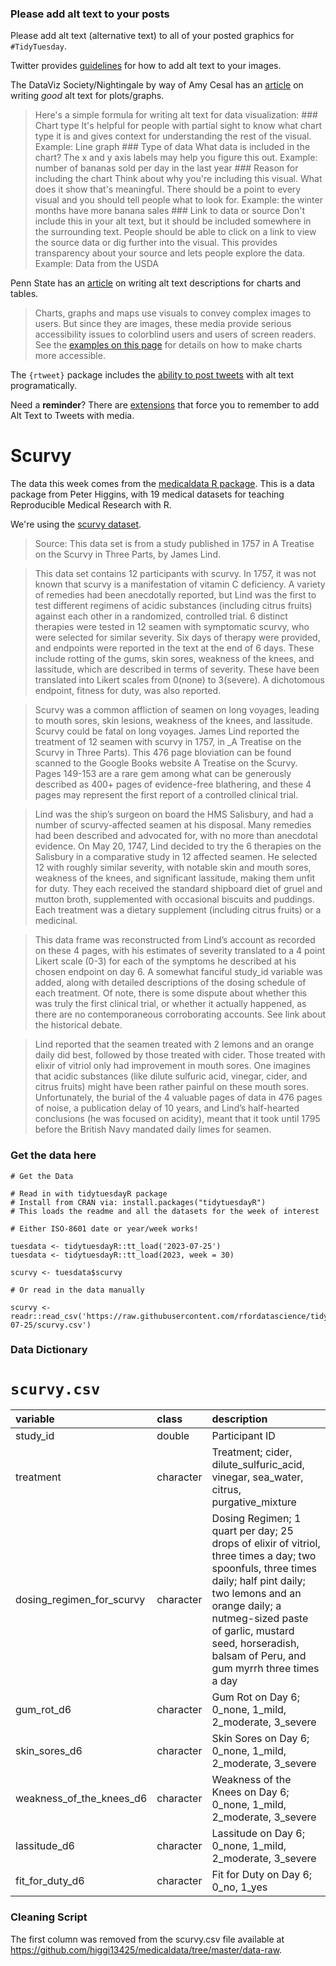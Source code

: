 ### Please add alt text to your posts

Please add alt text (alternative text) to all of your posted graphics
for `#TidyTuesday`.

Twitter provides
[guidelines](https://help.twitter.com/en/using-twitter/picture-descriptions)
for how to add alt text to your images.

The DataViz Society/Nightingale by way of Amy Cesal has an
[article](https://medium.com/nightingale/writing-alt-text-for-data-visualization-2a218ef43f81)
on writing *good* alt text for plots/graphs.

> Here's a simple formula for writing alt text for data visualization:
> \### Chart type It's helpful for people with partial sight to know
> what chart type it is and gives context for understanding the rest of
> the visual. Example: Line graph \### Type of data What data is
> included in the chart? The x and y axis labels may help you figure
> this out. Example: number of bananas sold per day in the last year
> \### Reason for including the chart Think about why you're including
> this visual. What does it show that's meaningful. There should be a
> point to every visual and you should tell people what to look for.
> Example: the winter months have more banana sales \### Link to data or
> source Don't include this in your alt text, but it should be included
> somewhere in the surrounding text. People should be able to click on a
> link to view the source data or dig further into the visual. This
> provides transparency about your source and lets people explore the
> data. Example: Data from the USDA

Penn State has an
[article](https://accessibility.psu.edu/images/charts/) on writing alt
text descriptions for charts and tables.

> Charts, graphs and maps use visuals to convey complex images to users.
> But since they are images, these media provide serious accessibility
> issues to colorblind users and users of screen readers. See the
> [examples on this page](https://accessibility.psu.edu/images/charts/)
> for details on how to make charts more accessible.

The `{rtweet}` package includes the [ability to post
tweets](https://docs.ropensci.org/rtweet/reference/post_tweet.html) with
alt text programatically.

Need a **reminder**? There are
[extensions](https://chrome.google.com/webstore/detail/twitter-required-alt-text/fpjlpckbikddocimpfcgaldjghimjiik/related)
that force you to remember to add Alt Text to Tweets with media.

# Scurvy 

The data this week comes from the [medicaldata R package](https://higgi13425.github.io/medicaldata/). This is a data package from Peter Higgins, with 19 medical datasets for teaching Reproducible Medical Research with R.

We're using the [scurvy dataset](https://htmlpreview.github.io/?https://github.com/higgi13425/medicaldata/blob/master/man/description_docs/scurvy_desc.html). 

> Source: This data set is from a study published in 1757 in A Treatise on the Scurvy in Three Parts, by James Lind.

> This data set contains 12 participants with scurvy. In 1757, it was not known that scurvy is a manifestation of vitamin C deficiency. A variety of remedies had been anecdotally reported, but Lind was the first to test different regimens of acidic substances (including citrus fruits) against each other in a randomized, controlled trial. 6 distinct therapies were tested in 12 seamen with symptomatic scurvy, who were selected for similar severity. Six days of therapy were provided, and endpoints were reported in the text at the end of 6 days. These include rotting of the gums, skin sores, weakness of the knees, and lassitude, which are described in terms of severity. These have been translated into Likert scales from 0(none) to 3(severe). A dichotomous endpoint, fitness for duty, was also reported.

> Scurvy was a common affliction of seamen on long voyages, leading to mouth sores, skin lesions, weakness of the knees, and lassitude. Scurvy could be fatal on long voyages. James Lind reported the treatment of 12 seamen with scurvy in 1757, in _A Treatise on the Scurvy in Three Parts). This 476 page bloviation can be found scanned to the Google Books website A Treatise on the Scurvy. Pages 149-153 are a rare gem among what can be generously described as 400+ pages of evidence-free blathering, and these 4 pages may represent the first report of a controlled clinical trial.

> Lind was the ship’s surgeon on board the HMS Salisbury, and had a number of scurvy-affected seamen at his disposal. Many remedies had been described and advocated for, with no more than anecdotal evidence. On May 20, 1747, Lind decided to try the 6 therapies on the Salisbury in a comparative study in 12 affected seamen. He selected 12 with roughly similar severity, with notable skin and mouth sores, weakness of the knees, and significant lassitude, making them unfit for duty. They each received the standard shipboard diet of gruel and mutton broth, supplemented with occasional biscuits and puddings. Each treatment was a dietary supplement (including citrus fruits) or a medicinal.

> This data frame was reconstructed from Lind’s account as recorded on these 4 pages, with his estimates of severity translated to a 4 point Likert scale (0-3) for each of the symptoms he described at his chosen endpoint on day 6. A somewhat fanciful study_id variable was added, along with detailed descriptions of the dosing schedule of each treatment. Of note, there is some dispute about whether this was truly the first clinical trial, or whether it actually happened, as there are no contemporaneous corroborating accounts. See link about the historical debate.

> Lind reported that the seamen treated with 2 lemons and an orange daily did best, followed by those treated with cider. Those treated with elixir of vitriol only had improvement in mouth sores. One imagines that acidic substances (like dilute sulfuric acid, vinegar, cider, and citrus fruits) might have been rather painful on these mouth sores. Unfortunately, the burial of the 4 valuable pages of data in 476 pages of noise, a publication delay of 10 years, and Lind’s half-hearted conclusions (he was focused on acidity), meant that it took until 1795 before the British Navy mandated daily limes for seamen.



### Get the data here

```{r}
# Get the Data

# Read in with tidytuesdayR package 
# Install from CRAN via: install.packages("tidytuesdayR")
# This loads the readme and all the datasets for the week of interest

# Either ISO-8601 date or year/week works!

tuesdata <- tidytuesdayR::tt_load('2023-07-25')
tuesdata <- tidytuesdayR::tt_load(2023, week = 30)

scurvy <- tuesdata$scurvy

# Or read in the data manually

scurvy <- readr::read_csv('https://raw.githubusercontent.com/rfordatascience/tidytuesday/master/data/2023/2023-07-25/scurvy.csv')

```

### Data Dictionary

# `scurvy.csv`

|variable                  |class     |description               |
|:-------------------------|:---------|:-------------------------|
|study_id                  |double    |Participant ID                 |
|treatment                 |character |Treatment; cider, dilute_sulfuric_acid, vinegar, sea_water, citrus, purgative_mixture                |
|dosing_regimen_for_scurvy |character |Dosing Regimen; 1 quart per day; 25 drops of elixir of vitriol, three times a day; two spoonfuls, three times daily; half pint daily; two lemons and an orange daily; a nutmeg-sized paste of garlic, mustard seed, horseradish, balsam of Peru, and gum myrrh three times a day |
|gum_rot_d6                |character |Gum Rot on Day 6; 0_none, 1_mild, 2_moderate, 3_severe             |
|skin_sores_d6             |character |Skin Sores on Day 6; 0_none, 1_mild, 2_moderate, 3_severe            |
|weakness_of_the_knees_d6  |character |Weakness of the Knees on Day 6; 0_none, 1_mild, 2_moderate, 3_severe  |
|lassitude_d6              |character |Lassitude on Day 6; 0_none, 1_mild, 2_moderate, 3_severe            |
|fit_for_duty_d6           |character |Fit for Duty on Day 6; 0_no, 1_yes          |


### Cleaning Script

The first column was removed from the scurvy.csv file available at https://github.com/higgi13425/medicaldata/tree/master/data-raw.
